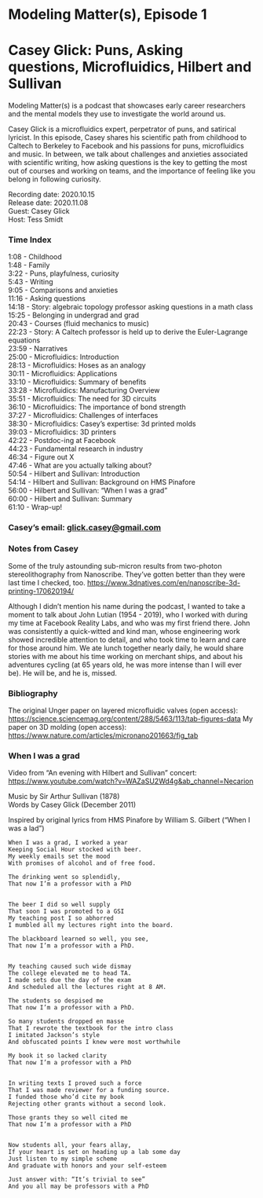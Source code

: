 # Modeling Matter(s), Episode 1
# Casey Glick: Puns, Asking questions, Microfluidics, Hilbert and Sullivan
Modeling Matter(s) is a podcast that showcases early career researchers and the mental models they use to investigate the world around us.


Casey Glick is a microfluidics expert, perpetrator of puns, and satirical lyricist. In this episode, Casey shares his scientific path from childhood to Caltech to Berkeley to Facebook and his passions for puns, microfluidics and music. In between, we talk about challenges and anxieties associated with scientific writing, how asking questions is the key to getting the most out of courses and working on teams, and the importance of feeling like you belong in following curiosity.

Recording date: 2020.10.15  
Release date: 2020.11.08  
Guest: Casey Glick  
Host: Tess Smidt  

### Time Index
1:08 - Childhood  
1:48 - Family   
3:22 - Puns, playfulness, curiosity  
5:43 - Writing  
9:05 - Comparisons and anxieties  
11:16 - Asking questions  
14:18 - Story: algebraic topology professor asking questions in a math class  
15:25 - Belonging in undergrad and grad  
20:43 - Courses (fluid mechanics to music)  
22:23 - Story: A Caltech professor is held up to derive the Euler-Lagrange equations  
23:59 - Narratives  
25:00 - Microfluidics: Introduction  
28:13 - Microfluidics: Hoses as an analogy  
30:11  - Microfluidics: Applications  
33:10 - Microfluidics: Summary of benefits  
33:28 - Microfluidics: Manufacturing Overview  
35:51 - Microfluidics: The need for 3D circuits  
36:10 - Microfluidics: The importance of bond strength  
37:27 - Microfluidics: Challenges of interfaces  
38:30 - Microfluidics: Casey’s expertise: 3d printed molds  
39:03 - Microfluidics: 3D printers  
42:22 - Postdoc-ing at Facebook  
44:23 - Fundamental research in industry  
46:34 - Figure out X  
47:46 - What are you actually talking about?  
50:54 - Hilbert and Sullivan: Introduction  
54:14 - Hilbert and Sullivan: Background on HMS Pinafore  
56:00 - Hilbert and Sullivan: “When I was a grad”  
60:00 - Hilbert and Sullivan: Summary  
61:10 - Wrap-up!  

### Casey’s email: glick.casey@gmail.com

### Notes from Casey
Some of the truly astounding sub-micron results from two-photon stereolithography from Nanoscribe. They’ve gotten better than they were last time I checked, too. 
<https://www.3dnatives.com/en/nanoscribe-3d-printing-170620194/>


Although I didn’t mention his name during the podcast, I wanted to take a moment to talk about John Lutian (1954 - 2019), who I worked with during my time at Facebook Reality Labs, and who was my first friend there. John was consistently a quick-witted and kind man, whose engineering work showed incredible attention to detail, and who took time to learn and care for those around him. We ate lunch together nearly daily, he would share stories with me about his time working on merchant ships, and about his adventures cycling (at 65 years old, he was more intense than I will ever be). He will be, and he is, missed.

### Bibliography
The original Unger paper on layered microfluidic valves (open access): 
<https://science.sciencemag.org/content/288/5463/113/tab-figures-data>
My paper on 3D molding (open access): 
<https://www.nature.com/articles/micronano201663/fig_tab>

	
### When I was a grad
Video from “An evening with Hilbert and Sullivan” concert: 
<https://www.youtube.com/watch?v=WAZaSU2Wd4g&ab_channel=Necarion>

Music by Sir Arthur Sullivan (1878)  
Words by Casey Glick (December 2011)  

Inspired by original lyrics from HMS Pinafore by William S. Gilbert (“When I was a lad”)  
 
```
When I was a grad, I worked a year
Keeping Social Hour stocked with beer.
My weekly emails set the mood
With promises of alcohol and of free food.

The drinking went so splendidly,
That now I’m a professor with a PhD


The beer I did so well supply
That soon I was promoted to a GSI
My teaching post I so abhorred
I mumbled all my lectures right into the board.

The blackboard learned so well, you see,
That now I’m a professor with a PhD.


My teaching caused such wide dismay
The college elevated me to head TA.
I made sets due the day of the exam
And scheduled all the lectures right at 8 AM.

The students so despised me
That now I’m a professor with a PhD.

So many students dropped en masse
That I rewrote the textbook for the intro class
I imitated Jackson’s style
And obfuscated points I knew were most worthwhile

My book it so lacked clarity
That now I’m a professor with a PhD


In writing texts I proved such a force
That I was made reviewer for a funding source.
I funded those who’d cite my book
Rejecting other grants without a second look.

Those grants they so well cited me
That now I’m a professor with a PhD


Now students all, your fears allay,
If your heart is set on heading up a lab some day
Just listen to my simple scheme
And graduate with honors and your self-esteem

Just answer with: “It’s trivial to see”
And you all may be professors with a PhD
```
